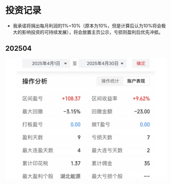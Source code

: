 # 投资记录

* 我承诺将捐出每月利润的1%~10%（原本为10%，但是计算后认为10%将会极大的影响投资的可持续发展），将会放置主页公示，亏损则盈利后优先冲抵。

## 202504

![](investmentfiles/investment2504.jpeg)
